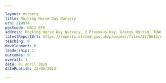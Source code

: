 ```yaml
---

layout: nursery
title: Rocking Horse Day Nursery
urn: 219974
postcode: NN12 8FR
address: Rocking Horse Day Nursery, 2 Freemans Way, Greens Norton, TOWCESTER, Northamptonshire, NN12 8FR
latestReportUrl: https://reports.ofsted.gov.uk/provider/files/2270613/urn/219974.pdf
teaching: 0
development: 0
leadership: 1
outcomes: 0
overall: 1
date: 01 April 2018 
datePublish: 22/08/2013

---
```


